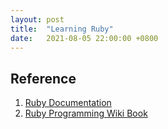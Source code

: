 ```yaml
---
layout: post
title:  "Learning Ruby"
date:   2021-08-05 22:00:00 +0800
---
```


## Reference

1. [Ruby Documentation](https://www.ruby-lang.org/en/documentation/)
2. [Ruby Programming Wiki Book](https://en.wikibooks.org/wiki/Ruby_Programming/Overview)